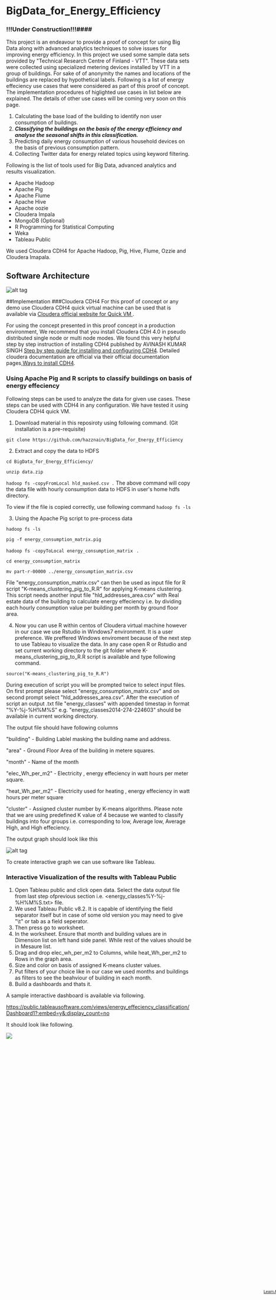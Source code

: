 BigData_for_Energy_Efficiency
=============================
### !!!Under Construction!!!####

This project is an endeavour to provide a proof of concept for using Big Data along with advanced analytics techniques to solve issues for improving energy efficiency. In this project we used some sample data sets provided by "Technical Research Centre of Finland - VTT". These data sets were collected using specialized metering devices installed by VTT in a group of buildings. For sake of of anonymity the names and locations of the buildings are replaced by hypothetical labels. Following is a list of energy effeciency use cases that were considered as part of this proof of concept. The implementation procedures of higlighted use cases in list below are explained. The details of other use cases will be coming very soon on this page.

1. Calculating the base load of the building to identify non user consumption of buildings.
2. **_Classifying the buildings on the basis of the energy efficiency and analyse the seasonal shifts in this classification._** 
3. Predicting daily energy consumption of various household devices on the basis of previous consumption pattern.
4. Collecting Twitter data for energy related topics using keyword filtering. 
</font> 
Following is the list of tools used for Big Data, advanced analytics and results visualization.

* Apache Hadoop
* Apache Pig 
* Apache Flume
* Apache Hive
* Apache oozie
* Cloudera Impala
* MongoDB (Optional)
* R Programming for Statistical Computing
* Weka 
* Tableau Public 

We used Cloudera CDH4 for Apache Hadoop, Pig, Hive, Flume, Ozzie and Cloudera Imapala.

## Software Architecture

![alt tag](https://github.com/hazznain/BigData_for_Energy_Efficiency/blob/master/images/iplatform.png)

##Implementation
###Cloudera CDH4
For this proof of concept or any demo use Cloudera CDH4 quick virtual machine can be used that is available via [Cloudera official website for Quick VM ](http://www.cloudera.com/content/support/en/downloads/quickstart_vms/cdh-4-7-x.html).

For using the concept presented in this proof concept in a production environment, We recommend that you install Cloudera CDH 4.0 in pseudo distributed single node or multi node modes. We found this very helpful step by step instruction of installing CDH4 published by AVINASH KUMAR SINGH [Step by step guide for installing and configuring CDH4](https://docs.google.com/file/d/0Bx6N95pJhrROblJiaEJ0dHpwVmc/edit). Detailed cloudera documentation are official via their official documentation pages,[Ways to install CDH4](http://www.cloudera.com/content/cloudera-content/cloudera-docs/CDH4/4.2.0/CDH4-Installation-Guide/cdh4ig_topic_4_2.html).


###  Using Apache Pig and R scripts to classify buildings on basis of energy effeciency

Following steps can be used to analyze the data for given use cases. These steps can be used with CDH4 in any configuration. We have tested it using Cloudera CDH4 quick VM. 

1. Download material in this reposiroty using following command. (Git installation is a pre-requisite)

`git clone https://github.com/hazznain/BigData_for_Energy_Efficiency`

2. Extract and copy the data to HDFS

`cd BigData_for_Energy_Efficiency/`

`unzip data.zip`

`hadoop fs -copyFromLocal hld_masked.csv .`
The above command will copy the data file with hourly consumption data to HDFS in user's home hdfs directory.

To view if the file is copied correctly, use following command
`hadoop fs -ls`

3. Using the Apache Pig script to pre-process data

`hadoop fs -ls`
 
`pig -f energy_consumption_matrix.pig`

`hadoop fs -copyToLocal energy_consumption_matrix ` .

`cd energy_consumption_matrix`

`mv part-r-00000 ../energy_consumption_matrix.csv`

File "energy_consumption_matrix.csv" can then be used as input file for R script "K-means_clustering_pig_to_R.R" for applying K-means clustering. This script needs another input file "hld_addresses_area.csv" with Real estate data of the building to calculate energy effeciency i.e. by dividing each hourly consumption value per building per month by ground floor area. 

4. Now you can use R within centos of Cloudera virtual machine however in our case we use Rstudio in Windows7 environment. It is a user preference. We preffered Windows enviroment because of the next step to use Tableau to visualize the data. In any case open R or Rstudio and set current working directory to the git folder where K-means_clustering_pig_to_R.R script is available and type following command.

 `source("K-means_clustering_pig_to_R.R")`

During execution of script you will be prompted twice to select input files. On first prompt please select "energy_consumption_matrix.csv" and on second prompt select "hld_addresses_area.csv". After the execution of script an output .txt file "energy_classes" with appended timestap in format "%Y-%j-%H%M%S" e.g. "energy_classes2014-274-224603" should be available in current working directory.

The output file should have following columns 

"building" - Building Lablel masking the building name and address.

"area" - Ground Floor Area of the building in metere squares.

"month"  - Name of the month 

"elec_Wh_per_m2" - Electricity , energy effeciency in watt hours per meter square.

"heat_Wh_per_m2" - Electricity used for heating , energy effeciency in watt hours per meter square

"cluster"  - Assigned cluster number by K-means algorithms. Please note that we are using predefined K value of 4 because we wanted to classify buildings into four groups i.e. corresponding to low, Average low, Average High, and High effeciency.

The output graph should look like this

![alt tag](https://github.com/hazznain/BigData_for_Energy_Efficiency/blob/master/images/K-means.png)


To create interactive graph we can use software like Tableau.


### Interactive Visualization of the results with Tableau Public 

1. Open Tableau public and click open data. Select the data output file from last step ofprevious section i.e. <energy_classes%Y-%j-%H%M%S.txt> file.
2. We used Tableau Public v8.2. It is capable of identifying the field separator itself but in case of some old version you may need to give "\t" or tab as a field seperator.
3. Then press go to worksheet.
4. In the worksheet. Ensure that month and building values are in Dimension list on left hand side panel. While rest of the values should be in Mesaure list.
5. Drag and drop elec_wh_per_m2 to Columns, while heat_Wh_per_m2 to Rows in the graph area.
6. Size and color on basis of assigned K-means cluster values.
7. Put filters of your choice like in our case we used months and buildings as filters to see the beahviour of building in each month.
8. Build a dashboards and thats it.

A sample interactive dashboard is available via following. 


https://public.tableausoftware.com/views/energy_effeciency_classification/Dashboard1?:embed=y&:display_count=no

It should look like following.

 <frame>
<script type='text/javascript' src='https://public.tableausoftware.com/javascripts/api/viz_v1.js'></script><div class='tableauPlaceholder' style='width: 804px; height: 695px;'><noscript><a href='#'><img alt=' ' src='https:&#47;&#47;public.tableausoftware.com&#47;static&#47;images&#47;en&#47;energy_effeciency_classification&#47;Dashboard1&#47;1_rss.png' style='border: none' /></a></noscript><object class='tableauViz' width='804' height='695' style='display:none;'><param name='host_url' value='https%3A%2F%2Fpublic.tableausoftware.com%2F' /> <param name='site_root' value='' /><param name='name' value='energy_effeciency_classification&#47;Dashboard1' /><param name='tabs' value='yes' /><param name='toolbar' value='yes' /><param name='static_image' value='https:&#47;&#47;public.tableausoftware.com&#47;static&#47;images&#47;en&#47;energy_effeciency_classification&#47;Dashboard1&#47;1.png' /> <param name='animate_transition' value='yes' /><param name='display_static_image' value='yes' /><param name='display_spinner' value='yes' /><param name='display_overlay' value='yes' /><param name='display_count' value='yes' /></object></div><div style='width:804px;height:22px;padding:0px 10px 0px 0px;color:black;font:normal 8pt verdana,helvetica,arial,sans-serif;'><div style='float:right; padding-right:8px;'><a href='http://www.tableausoftware.com/public/about-tableau-products?ref=https://public.tableausoftware.com/views/energy_effeciency_classification/Dashboard1' target='_blank'>Learn About Tableau</a></div></div>
 </frame>
 
 
